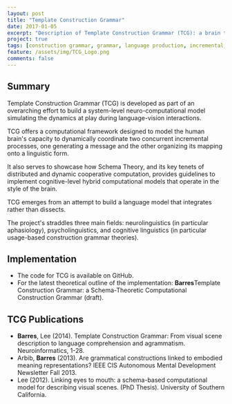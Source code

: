 ```yaml
---
layout: post
title: "Template Construction Grammar"
date: 2017-01-05
excerpt: "Description of Template Construction Grammar (TCG): a brain theory based computational construction grammar for neurolinguistic modeling."
project: true
tags: [construction grammar, grammar, language production, incremental, modeling, neurolinguistic, computational]
feature: /assets/img/TCG_Logo.png
comments: false
---
```


## Summary

Template Construction Grammar (TCG) is developed as part of an overarching effort to build a system-level 
neuro-computational model simulating the dynamics at play during language-vision interactions.

TCG offers a computational framework designed to model the human brain's capacity to dynamically 
coordinate two concurrent incremental processes, one generating a message and the other organizing its mapping onto a linguistic form.

It also serves to showcase how Schema Theory, and its key tenets of distributed and dynamic cooperative computation, provides guidelines to implement 
cognitive-level hybrid computational models that operate in the style of the brain.


TCG emerges from an attempt to build a language model that integrates rather than dissects. 

The project's straddles three main fields: neurolinguistics (in particular aphasiology), psycholinguistics, and cognitive linguistics (in particular usage-based construction grammar theories).

## Implementation
* The code for TCG is available on GitHub.
* For the latest theoretical outline of the implementation:
<a href="/assets/dat/papers/TCG_p_theory"><i class="fa fa-file-pdf-o" aria-hidden="true"></i></a><b>Barres</b>Template Construction Grammar: a Schema-Theoretic Computational Construction Grammar (draft).

## TCG Publications
* <a href="/assets/dat/papers/Barres&al13(NeuroInfo).pdf"><i class="fa fa-file-pdf-o" aria-hidden="true"></i></a> <b>Barres</b>, Lee (2014). Template Construction Grammar: From visual scene description to language comprehension and agrammatism.  Neuroinformatics, 1-28.
* <a href="/assets/dat/papers/Arbib&Barres13(AMD Newsletter).pdf"><i class="fa fa-file-pdf-o" aria-hidden="true"></i></a> Arbib, <b>Barres</b> (2013). Are grammatical constructions linked to embodied meaning representations? IEEE CIS Autonomous Mental Development Newsletter Fall 2013.
* <a href="/assets/dat/papers/Lee(2012)_Thesis.pdf"><i class="fa fa-file-pdf-o" aria-hidden="true"></i></a> Lee (2012). Linking eyes to mouth: a schema-based computational model for describing visual scenes. (PhD Thesis). University of Southern California.
